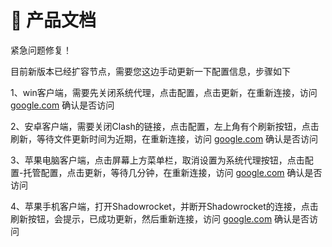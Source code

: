 # 👋 产品文档

紧急问题修复！

目前新版本已经扩容节点，需要您这边手动更新一下配置信息，步骤如下

1、win客户端，需要先关闭系统代理，点击配置，点击更新，在重新连接，访问 [google.com](https://google.com) 确认是否访问

2、安卓客户端，需要关闭Clash的链接，点击配置，左上角有个刷新按钮，点击刷新，等待文件更新时间为近期，在重新连接，访问 [google.com](https://google.com) 确认是否访问

3、苹果电脑客户端，点击屏幕上方菜单栏，取消设置为系统代理按钮，点击配置-托管配置，点击更新，等待几分钟，在重新连接，访问 [google.com](https://google.com) 确认是否访问

4、苹果手机客户端，打开Shadowrocket，并断开Shadowrocket的连接，点击刷新按钮，会提示，已成功更新，然后重新连接，访问 [google.com](https://google.com) 确认是否访问
